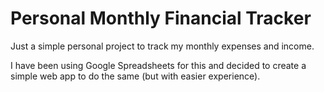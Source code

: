 # Personal Monthly Financial Tracker

Just a simple personal project to track my monthly expenses and income.

I have been using Google Spreadsheets for this and decided to create a simple web app to do the same (but with easier experience).